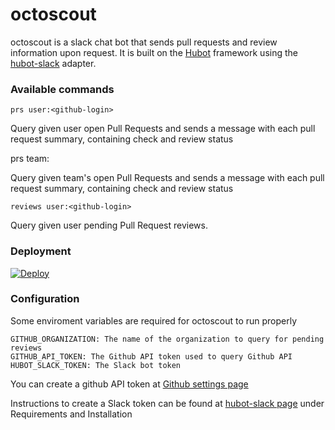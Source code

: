 # octoscout

octoscout is a slack chat bot that sends pull requests and review information upon request.
It is built on the [Hubot][hubot] framework using the [hubot-slack][hubot-slack] adapter.

### Available commands

    prs user:<github-login>

Query given user open Pull Requests and sends a message with each pull request summary, containing check and review status

  prs team:<github-slug>

Query given team's open Pull Requests and sends a message with each pull request summary, containing check and review status

    reviews user:<github-login>

Query given user pending Pull Request reviews.

### Deployment

[![Deploy](https://www.herokucdn.com/deploy/button.svg)](https://heroku.com/deploy?template=https://github.com/CareMessagePlatform/octoscout)

### Configuration

Some enviroment variables are required for octoscout to run properly

    GITHUB_ORGANIZATION: The name of the organization to query for pending reviews
    GITHUB_API_TOKEN: The Github API token used to query Github API
    HUBOT_SLACK_TOKEN: The Slack bot token

You can create a github API token at [Github settings page][github-token]

Instructions to create a Slack token can be found at [hubot-slack page][hubot-slack] under Requirements and Installation

[hubot]: http://hubot.github.com
[hubot-slack]: https://slackapi.github.io/hubot-slack/
[github-token]: https://github.com/settings/tokens
